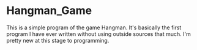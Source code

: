 # Hangman_Game
This is a simple program of the game Hangman. It's basically the first program I have ever written without using outside sources that much. I'm pretty new at this stage to programming. 
